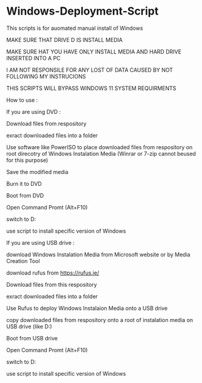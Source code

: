 # Windows-Deployment-Script

This scripts is for auomated manual install of Windows

MAKE SURE THAT DRIVE D IS INSTALL MEDIA

MAKE SURE HAT YOU HAVE ONLY INSTALL MEDIA AND HARD DRIVE INSERTED INTO A PC

I AM NOT RESPONSILE FOR ANY LOST OF DATA CAUSED BY NOT FOLLOWING MY INSTRUCIONS

THIS SCRIPTS WILL BYPASS WINDOWS 11 SYSTEM REQUIRMENTS


How to use :


If you are using DVD :


Download files from respository

exract downloaded files into a folder

Use software like PowerISO to place downloaded files from respository on root direcotry of Windows Instalation Media (Winrar or 7-zip cannot beused for this purpose)

Save the modified media

Burn it to DVD

Boot from DVD

Open Command Promt (Alt+F10)

switch to D: 

use script to install specific version of Windows


If you are using USB drive :


download Windows Instalation Media from Microsoft website or by Media Creation Tool

download rufus from https://rufus.ie/

Download files from this respository

exract downloaded files into a folder

Use Rufus to deploy Windows Instalaion Media onto a USB drive

copy downloaded files from respository onto a root of instalation media on USB drive (like D:\)

Boot from USB drive

Open Command Promt (Alt+F10)

switch to D: 

use script to install specific version of Windows

